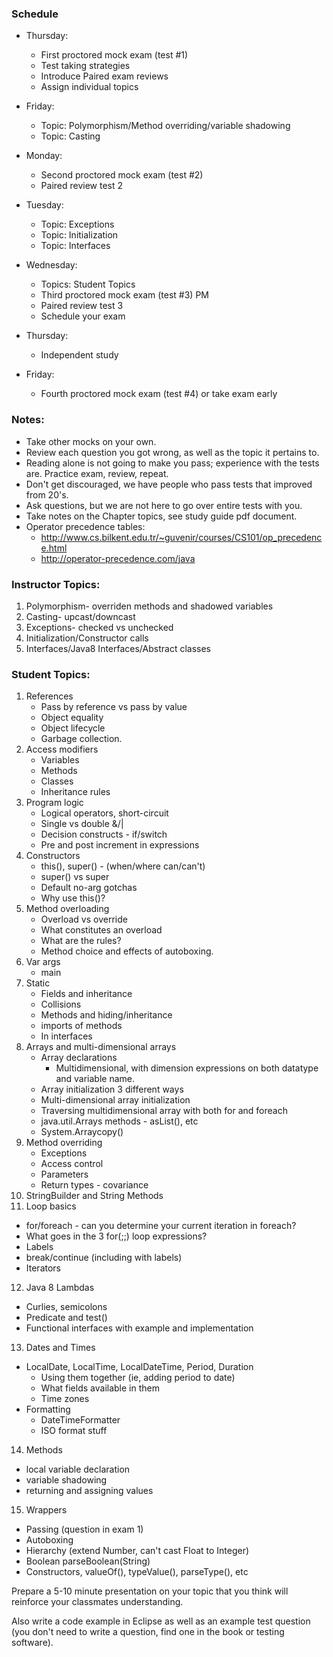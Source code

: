 ### Schedule

- Thursday:
  *  First proctored mock exam (test #1)
  *  Test taking strategies
  *  Introduce Paired exam reviews
  *  Assign individual topics

- Friday:
  *  Topic: Polymorphism/Method overriding/variable shadowing  
  *  Topic: Casting
  
- Monday:
  *  Second proctored mock exam (test #2)
  *  Paired review test 2

- Tuesday:
  *  Topic: Exceptions 
  *  Topic: Initialization 
  *  Topic: Interfaces 

- Wednesday:
  *  Topics: Student Topics
  *  Third proctored mock exam (test #3) PM
  *  Paired review test 3
  *  Schedule your exam

- Thursday:
  *  Independent study

- Friday:
  *  Fourth proctored mock exam (test #4) or take exam early

### Notes:
* Take other mocks on your own.  
* Review each question you got wrong, as well as the topic it pertains to.  
* Reading alone is not going to make you pass; experience with the tests are. Practice exam, review, repeat.  
* Don't get discouraged, we have people who pass tests that improved from 20's.  
* Ask questions, but we are not here to go over entire tests with you.  
* Take notes on the Chapter topics, see study guide pdf document.  
* Operator precedence tables:
  * http://www.cs.bilkent.edu.tr/~guvenir/courses/CS101/op_precedence.html
  * http://operator-precedence.com/java

### Instructor Topics:
1. Polymorphism- overriden methods and shadowed variables  
2. Casting- upcast/downcast  
3. Exceptions- checked vs unchecked  
4. Initialization/Constructor calls  
5. Interfaces/Java8 Interfaces/Abstract classes  

### Student Topics:
1. References
   * Pass by reference vs pass by value
   * Object equality
   * Object lifecycle
   * Garbage collection.
2. Access modifiers
   * Variables
   * Methods
   * Classes  
   * Inheritance rules
3. Program logic
   * Logical operators, short-circuit
   * Single vs double &/|
   * Decision constructs - if/switch
   * Pre and post increment in expressions
4. Constructors
   * this(), super() - (when/where can/can't)
   * super() vs super
   * Default no-arg gotchas
   * Why use this()?
5. Method overloading
   * Overload vs override
   * What constitutes an overload
   * What are the rules?
   * Method choice and effects of autoboxing.
6. Var args  
   * main
7. Static
   * Fields and inheritance
   * Collisions
   * Methods and hiding/inheritance
   * imports of methods
   * In interfaces
8. Arrays and multi-dimensional arrays 
   * Array declarations
     * Multidimensional, with dimension expressions on both datatype and variable name.
   * Array initialization 3 different ways
   * Multi-dimensional array initialization
   * Traversing multidimensional array with both for and foreach
   * java.util.Arrays methods - asList(), etc
   * System.Arraycopy()
9. Method overriding
   * Exceptions
   * Access control
   * Parameters
   * Return types - covariance
10. StringBuilder and String Methods  
11. Loop basics
   * for/foreach - can you determine your current iteration in foreach?
   * What goes in the 3 for(;;) loop expressions?
   * Labels
   * break/continue (including with labels)
   * Iterators
12. Java 8 Lambdas
   * Curlies, semicolons
   * Predicate and test()
   * Functional interfaces with example and implementation
13. Dates and Times
   * LocalDate, LocalTime, LocalDateTime, Period, Duration
     * Using them together (ie, adding period to date)
     * What fields available in them
     * Time zones
   * Formatting
     * DateTimeFormatter
     * ISO format stuff
14. Methods
   * local variable declaration
   * variable shadowing
   * returning and assigning values
15. Wrappers
   * Passing (question in exam 1)
   * Autoboxing
   * Hierarchy (extend Number, can't cast Float to Integer)
   * Boolean parseBoolean(String)
   * Constructors, valueOf(), typeValue(), parseType(), etc
     

Prepare a 5-10 minute presentation on your topic that you think will reinforce your classmates understanding.

Also write a code example in Eclipse as well as an example test question (you don't need to write a question, find one in the book or testing software).

